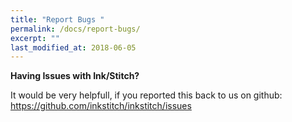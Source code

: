 ```yaml
---
title: "Report Bugs "
permalink: /docs/report-bugs/
excerpt: ""
last_modified_at: 2018-06-05
---
```


**Having Issues with Ink/Stitch?**

It would be very helpfull, if you reported this back to us on github: <https://github.com/inkstitch/inkstitch/issues>
